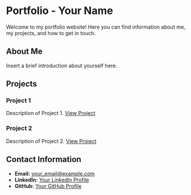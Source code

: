 # Portfolio - Your Name

Welcome to my portfolio website! Here you can find information about me, my projects, and how to get in touch.

## About Me

Insert a brief introduction about yourself here.

## Projects

### Project 1
Description of Project 1. [View Project](project1_url)

### Project 2
Description of Project 2. [View Project](project2_url)

<!-- Add more projects as needed -->

## Contact Information

- **Email:** your_email@example.com
- **LinkedIn:** [Your LinkedIn Profile](https://www.linkedin.com/in/your-profile)
- **GitHub:** [Your GitHub Profile](https://github.com/your-profile)
